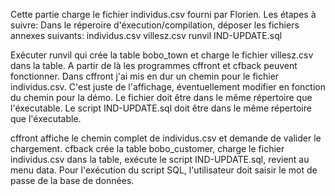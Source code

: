 Cette partie charge le fichier individus.csv fourni par Florien.
Les étapes à suivre:
Dans le réperoire d'éxecution/compilation, déposer les fichiers annexes suivants:
individus.csv
villesz.csv
runvil
IND-UPDATE.sql

Exécuter runvil qui crée la table bobo_town et charge le fichier villesz.csv dans la table.
A partir de là les programmes cffront et cfback peuvent fonctionner.
Dans cffront j'ai mis en dur un chemin pour le fichier individus.csv. C'est juste de l'affichage, éventuellement modifier en fonction du chemin pour la démo. Le fichier doit être dans le même répertoire que l'éxecutable.
Le script IND-UPDATE.sql doit être dans le même répertoire que l'éxecutable.

cffront affiche le chemin complet de individus.csv et demande de valider le chargement.
cfback crée la table bobo_customer, charge le fichier individus.csv dans la table, exécute le script IND-UPDATE.sql, revient au menu data.
Pour l'exécution du script SQL, l'utilisateur doit saisir le mot de passe de la base de données.
